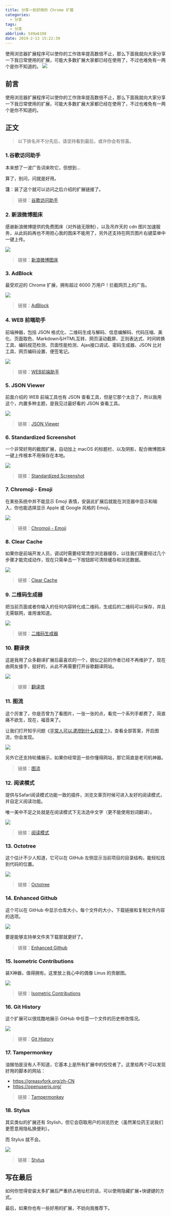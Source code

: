 ```yaml
---
title: 分享一些好用的 Chrome 扩展
categories:
  - 分享
tags:
  - 分享
abbrlink: 549a6198
date: 2019-2-13 15:22:39
---
```


<div class="excerpt">
    使用浏览器扩展程序可以使你的工作效率提高数倍不止，那么下面我就向大家分享一下我日常使用的扩展，可能大多数扩展大家都已经在使用了，不过也难免有一两个是你不知道的。
    <img src="https://ws1.sinaimg.cn/large/006mS5wEgy1g04uhwp8ozj30hs0b4aal.jpg">
</div>

<!--more-->

## 前言

使用浏览器扩展程序可以使你的工作效率提高数倍不止，那么下面我就向大家分享一下我日常使用的扩展，可能大多数扩展大家都已经在使用了，不过也难免有一两个是你不知道的。

## 正文

> 以下排名并不分先后，请坚持看到最后，或许你会有惊喜。

### 1.谷歌访问助手

本来想了一波广告词来吹它，但想到...

算了，别问，问就是好用。

**注**：装了这个就可以访问之后介绍的扩展链接了。

> 链接：[谷歌访问助手](http://www.ggfwzs.com/)

### 2. 新浪微博图床

感谢新浪微博提供的免费图床（对外链无限制），以及吊炸天的 cdn 图片加速服务，从此妈妈再也不用担心我的图床不能用了，另外还支持在网页图片右键菜单中一键上传。

![](https://ws1.sinaimg.cn/large/006mS5wEgy1g04uhwp8ozj30hs0b4aal.jpg)

> 链接：[新浪微博图床](https://chrome.google.com/webstore/detail/%E6%96%B0%E6%B5%AA%E5%BE%AE%E5%8D%9A%E5%9B%BE%E5%BA%8A/fdfdnfpdplfbbnemmmoklbfjbhecpnhf)

### 3. AdBlock

最受欢迎的 Chrome 扩展，拥有超过 6000 万用户！拦截网页上的广告。

![](https://ws1.sinaimg.cn/large/006mS5wEgy1g04un3rn1fj30hs0b4ac4.jpg)

> 链接：[AdBlock](https://chrome.google.com/webstore/detail/adblock/gighmmpiobklfepjocnamgkkbiglidom)

### 4. WEB 前端助手

前端神器，包括 JSON 格式化、二维码生成与解码、信息编解码、代码压缩、美化、页面取色、Markdown与HTML互转、网页滚动截屏、正则表达式、时间转换工具、编码规范检测、页面性能检测、Ajax接口调试、密码生成器、JSON 比对工具、网页编码设置、便签笔记。

![](https://ws1.sinaimg.cn/mw690/006mS5wEgy1g04zik8xc7j31460lm41y.jpg)

> 链接：[WEB前端助手](https://chrome.google.com/webstore/detail/pkgccpejnmalmdinmhkkfafefagiiiad)

### 5. JSON Viewer

前面介绍的 WEB 前端工具也有 JSON 查看工具，但是它那个太丑了，所以我用这个，内置多种主题，是我见过最好看的 JSON 查看工具。

![](https://ws1.sinaimg.cn/mw690/006mS5wEgy1g04z6k4eubj31460lm76k.jpg)

> 链接：[JSON Viewer](https://chrome.google.com/webstore/detail/json-viewer/gbmdgpbipfallnflgajpaliibnhdgobh)

### 6. Standardized Screenshot

一个非常好用的截图扩展，自动加上 macOS 的标题栏、以及阴影，配合微博图床一键上传根本不用保存在本地。

![](https://ws1.sinaimg.cn/mw690/006mS5wEgy1g04v1q134fj31460lmzlf.jpg)

> 链接：[Standardized Screenshot](https://chrome.google.com/webstore/detail/pabdhaakclnechgfhmnhkcbmjobeoope)

### 7. Chromoji - Emoji

在某些系统中并不能显示 Emoji 表情，安装此扩展后就能在浏览器中显示和输入，你也能选择显示 Apple 或 Google 风格的 Emoji。

![](https://ws1.sinaimg.cn/mw690/006mS5wEgy1g04x45wnh6j31460lmjvq.jpg)

> 链接：[Chromoji - Emoji](https://chrome.google.com/webstore/detail/chromoji-emoji-for-google/cahedbegdkagmcjfolhdlechbkeaieki)

### 8. Clear Cache

如果你是前端开发人员，调试时需要经常清空浏览器缓存，以往我们需要经过几个步骤才能完成动作，现在只需单击一下按钮即可清除缓存和浏览数据。

![](https://ws1.sinaimg.cn/mw690/006mS5wEgy1g04w1j4tumj31460lmwg3.jpg)

> 链接：[Clear Cache](https://chrome.google.com/webstore/detail/clear-cache/cppjkneekbjaeellbfkmgnhonkkjfpdn)

### 9. 二维码生成器

把当前页面或者你输入的任何内容转化成二维码，生成后的二维码可以保存，并且无需联网，谁用谁知道。

![](https://ws1.sinaimg.cn/mw690/006mS5wEgy1g04wsm1d8yj31460lmdhx.jpg)

> 链接：[二维码生成器](https://chrome.google.com/webstore/detail/quick-qr-code-generator/afpbjjgbdimpioenaedcjgkaigggcdpp?hl=zh-CN)

### 10. 翻译侠

这是我用了众多翻译扩展后最喜欢的一个，貌似之前的作者已经不再维护了，现在由网友接手，挺好的，从此不再需要打开谷歌翻译网站。

![](https://ws1.sinaimg.cn/mw690/006mS5wEgy1g04xejq3ocj31460lmajm.jpg)

> 链接：[翻译侠](https://chrome.google.com/webstore/detail/translate-man/fnjoonbenhhijnoegpfkpagjamomgjjm/related?hl=zh-CN)

### 11. 图流

这个厉害了，你是否曾为了看图片，一张一张的点，看完一个系列手都费了，简直痛不欲生，现在，福音来了。

让我们打开知乎问题《[平常人可以*漂亮*到什么程度？](https://www.zhihu.com/question/50426133/answer/243675284)》，查看全部答案，开启图流，你会发现。

![](https://ws1.sinaimg.cn/mw690/006mS5wEgy1g04xrb65foj31460lm7wh.jpg)

另外它还支持轮播展示，如果你经常逛一些你懂得网站，那它简直是老司机神器。

> 链接：[图流](https://chrome.google.com/webstore/detail/%E5%9B%BE%E6%B5%81-%E7%9C%8B%E5%9B%BE%E5%8A%A9%E6%89%8B/gpcdnjdgomhddecjpknmfodkpkgibajh?utm_source=chrome-ntp-icon)

### 12. 阅读模式

提供与Safari阅读模式功能一致的插件，浏览文章页时候可进入友好的阅读模式，并自定义阅读功能。

唯一美中不足之处就是在阅读模式下无法选中文字（更不能使用划词翻译）。

![](https://ws1.sinaimg.cn/mw690/006mS5wEgy1g04y2ubyw8j31460lm76c.jpg)

> 链接：[阅读模式](https://chrome.google.com/webstore/detail/reader-view/iibolhpkjjmoepndefdmdlmbpfhlgjpl)

### 13. Octotree

这个估计不少人知道，它可以在 GitHub 左侧显示当前项目的目录结构，能轻松找到代码的位置。

![](https://ws1.sinaimg.cn/mw690/006mS5wEgy1g04ybfedo9j31460lmwhn.jpg)

> 链接：[Octotree](https://chrome.google.com/webstore/detail/octotree/bkhaagjahfmjljalopjnoealnfndnagc)

### 14. Enhanced Github

这个可以在 GitHub 中显示仓库大小，每个文件的大小，下载链接和复制文件内容的选项。

![](https://ws1.sinaimg.cn/mw690/006mS5wEgy1g04yg4kl8pj31460lm76j.jpg)

要是能够支持单文件夹下载那就更好了。

> 链接：[Enhanced Github](https://chrome.google.com/webstore/detail/enhanced-github/anlikcnbgdeidpacdbdljnabclhahhmd)

### 15. Isometric Contributions

装X神器，值得拥有。这里放上我心中的偶像 Linus 的贡献图。

![](https://ws1.sinaimg.cn/mw690/006mS5wEgy1g04ylt3ugmj31460lmtay.jpg)

> 链接：[Isometric Contributions](https://chrome.google.com/webstore/detail/isometric-contributions/mjoedlfflcchnleknnceiplgaeoegien)

### 16. Git History

这个扩展可以很炫酷地展示 GitHub 中任意一个文件的历史修改情况。

![](https://ws1.sinaimg.cn/large/006mS5wEgy1g0527m41elg31qi0vwqvb.gif)

> 链接：[Git History](https://chrome.google.com/webstore/detail/git-history-browser-exten/laghnmifffncfonaoffcndocllegejnf)

### 17. Tampermonkey

油猴怕是没有人不知道，它基本上是所有扩展中的佼佼者了。这里给两个可以发现好用的脚本的网站：

- https://greasyfork.org/zh-CN
- https://openuserjs.org/

> 链接：[Tampermonkey](https://chrome.google.com/webstore/detail/tampermonkey/dhdgffkkebhmkfjojejmpbldmpobfkfo)

### 18. Stylus

其实类似的扩展还有 Stylish，但它会窃取用户的浏览历史（虽然某位药王说我们更愿意用隐私换便利）。

而 Stylus 就不会。

![](https://ws1.sinaimg.cn/mw690/006mS5wEgy1g051rdn2pqj31460lmjtk.jpg)

> 链接：[Stylus](https://chrome.google.com/webstore/detail/stylus/clngdbkpkpeebahjckkjfobafhncgmne)

## 写在最后

如何你觉得安装太多扩展后严重挤占地址栏的话，可以使用隐藏扩展+快键键的方式。

最后，如果你也有一些好用的扩展，不妨向我推荐下。